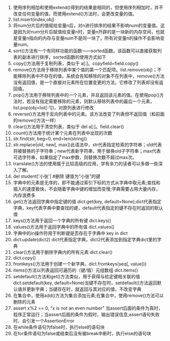 1. 使用序列相加和使用extend()得到的结果是相同的，但使用序列相加时，并不改变任何变量的值，而使用extend()方法时，会更改变量的值。
2. list.insert(index,obj)
3. 将num分片后的值赋给变量n后，对n进行排序的结果不影响num的变量值。这是因为对num分片后赋值给变量n时，变量n开辟的是一块新的内存空间，也就是变量n指向的内存与变量num不是同一块了，所有对变量n的操作不会影响变量num。
4. sort()方法有一个有同样功能的函数——sorted函数。该函数可以直接获取列表的副本进行排序，sorted函数的使用方式如下
5. copy()方法用于复制列表，类似于 a[:]。copyfield=field.copy()
6. remove()方法用于移除列表中某个值的第一个匹配项。list.remove(obj)；不能移除列表中不存在的值，系统会告知移除的对象不在列表中，remove()方法没有返回值，是一个直接对元素所在位置变更的方法，它修改了列表却没有返回值。
7. pop()方法用于移除列表中的一个元素，并且返回该元素的值。在使用pop()方法时，若没有指定需要移除的元素，则默认移除列表中的最后一个元素，list.pop(obj=list[-1])，对原列表进行修改
8. reverse()方法用于反向列表中的元素。该方法改变了列表但不返回值（和前面的remove()方法一样）
9. clear()方法用于清空列表，类似于 del a[:]。field.clear()
10. count()方法用于统计某个元素在列表中出现的次数
11. str.find(str, beg=0, end=len(string))
12. str.replace(old, new[, max])此语法中，str代表指定检索的字符串；old代表将被替换的子字符串；new代表新字符串，用于替换old子字符串；max代表可选字符串，如果指定了max参数，则替换次数不超过max次。
13. translate()方法的使用属于比较高级的应用，学有余力的读者可以多做一些深入了解。
14. del student['小张']  #删除 键值为“小张”的键
15. 字典中的元素是无序的，即不能通过索引下标的方式从字典中取元素;查找和插入的速度极快，不会随着字典中键的增加而变慢;字典需要占用大量内存，内存浪费多
16. get()方法返回字典中指定键的值 dict.get(key, default=None);dict代表指定字典，key代表字典中要查找的键，default代表指定的键不存在时返回的默认值
17. keys()方法用于返回一个字典的所有键 dict.keys()
18. values()方法用于返回字典中的所有值 dict.values()
19. 字典中的in操作符用于判断键是否存在于字典中 key in dict
20. dict.update(dict2) dict代表指定字典，dict2代表添加到指定字典dict里的字典
21. clear()方法用于删除字典内的所有元素 dict.clear()
22. dict.copy()
23. fromkeys()方法用于创建一个新字典，dict.fromkeys(seq[, value]))
24. items()方法以列表返回可遍历的（键/值）元组数组 dict.items()
25. setdefault()方法和get()方法类似，用于获得与给定键相关联的值 dict.setdefault(key, default=None)当键不存在时，setdefault()方法返回默认值并更新字典；当键存在时，就返回与其对应的值，不改变字典
26. 在集合中，使用add()方法为集合添加元素;在集合中，使用remove()方法可以删除的元素
27. assert x%2 == 0, "x is not an even number" 当assert后面的条件为真时，程序正常运行；当assert后面的条件为假时，输出错误信息;assert语句失败时，会引发一个AssertionError
28. 在while条件语句为false时，执行else的语句块
29. 在for条件语句为false或结束后没有被break中断时，执行else的语句块



